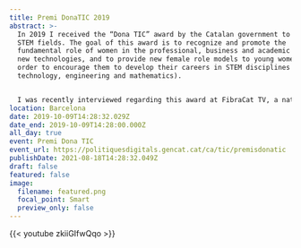 ```yaml
---
title: Premi DonaTIC 2019
abstract: >-
  In 2019 I received the “Dona TIC” award by the Catalan government to women in
  STEM fields. The goal of this award is to recognize and promote the
  fundamental role of women in the professional, business and academic world of
  new technologies, and to provide new female role models to young women in
  order to encourage them to develop their careers in STEM disciplines (science,
  technology, engineering and mathematics).


  I was recently interviewed regarding this award at FibraCat TV, a national Catalan TV channel promoting the role of women in technology: 
location: Barcelona
date: 2019-10-09T14:28:32.029Z
date_end: 2019-10-09T14:28:00.000Z
all_day: true
event: Premi Dona TIC
event_url: https://politiquesdigitals.gencat.cat/ca/tic/premisdonatic
publishDate: 2021-08-18T14:28:32.049Z
draft: false
featured: false
image:
  filename: featured.png
  focal_point: Smart
  preview_only: false
---
```

{{< youtube zkiiGIfwQqo >}}